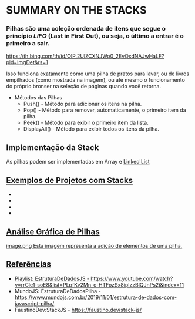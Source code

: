 # SUMMARY ON THE STACKS
### Pilhas são uma coleção ordenada de itens que segue o princípio *LIFO* (Last in First Out), ou seja, o último a entrar é o primeiro a sair. ###

https://th.bing.com/th/id/OIP.2UlZCXNJWo0_2EvOxdNAJwHaLF?pid=ImgDet&rs=1

Isso funciona exatamente como uma pilha de pratos para lavar, ou de livros empilhados (como mostrada na imagem), ou até mesmo o funcionamento do próprio bronser na seleção de páginas quando você retorna.

- Métodos das Pilhas 
    - Push() - Método para adicionar os itens na pilha.
    - Pop() - Método para remover, automaticamente, o primeiro item da pilha.
    - Peek() - Método para exibir o primeiro item da lista.
    - DisplayAll() - Método para exibir todos os itens da pilha.

## Implementação da Stack ##

As pilhas podem ser implementadas em Array e <a href="https://github.com/SamaraSilvia21/Treino-Estag-Estrutura-De-Dados/tree/main/Linked%20List">Linked List

## Exemplos de Projetos com Stacks ##
- 
- 
- 
- 

## Análise Gráfica de Pilhas ##

image.png
Esta imagem representa a adição de elementos de uma pilha.


## Referências ##
- Playlist: EstruturaDeDadosJS - https://www.youtube.com/watch?v=rrCle1-soE8&list=PLpfKv2Mn_c-HTFozSx8iplzzBlQJnPs2j&index=11
- MundoJS: EstruturaDeDadosPilha - https://www.mundojs.com.br/2019/11/01/estrutura-de-dados-com-javascript-pilha/
- FaustinoDev:StackJS - https://faustino.dev/stack-js/
